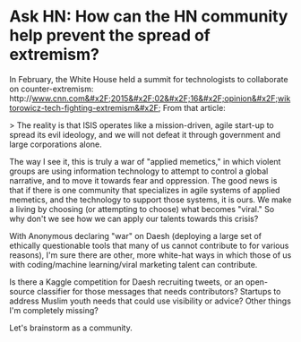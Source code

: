 # Ask HN: How can the HN community help prevent the spread of extremism?

In February, the White House held a summit for technologists to collaborate on counter-extremism: http:&#x2F;&#x2F;www.cnn.com&#x2F;2015&#x2F;02&#x2F;16&#x2F;opinion&#x2F;wiktorowicz-tech-fighting-extremism&#x2F; From that article:<p>&gt; The reality is that ISIS operates like a mission-driven, agile start-up to spread its evil ideology, and we will not defeat it through government and large corporations alone.<p>The way I see it, this is truly a war of &quot;applied memetics,&quot; in which violent groups are using information technology to attempt to control a global narrative, and to move it towards fear and oppression. The good news is that if there is one community that specializes in agile systems of applied memetics, and the technology to support those systems, it is ours. We make a living by choosing (or attempting to choose) what becomes &quot;viral.&quot; So why don&#x27;t we see how we can apply our talents towards this crisis?<p>With Anonymous declaring &quot;war&quot; on Daesh (deploying a large set of ethically questionable tools that many of us cannot contribute to for various reasons), I&#x27;m sure there are other, more white-hat ways in which those of us with coding&#x2F;machine learning&#x2F;viral marketing talent can contribute.<p>Is there a Kaggle competition for Daesh recruiting tweets, or an open-source classifier for those messages that needs contributors? Startups to address Muslim youth needs that could use visibility or advice? Other things I&#x27;m completely missing?<p>Let&#x27;s brainstorm as a community.
